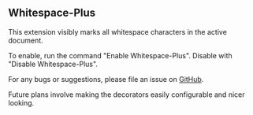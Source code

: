 ## Whitespace-Plus
This extension visibly marks all whitespace characters in the active document.

To enable, run the command "Enable Whitespace-Plus". Disable with "Disable Whitespace-Plus".

For any bugs or suggestions, please file an issue on [GitHub](https://www.github.com/davidhouchin/whitespace-plus).

Future plans involve making the decorators easily configurable and nicer looking.
